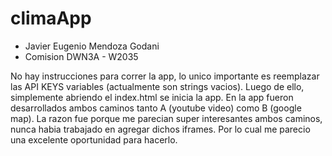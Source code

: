 # climaApp

- Javier Eugenio Mendoza Godani
- Comision DWN3A - W2035

No hay instrucciones para correr la app, lo unico importante es reemplazar las API KEYS variables (actualmente son strings vacios). 
Luego de ello, simplemente abriendo el index.html se inicia la app.
En la app fueron desarrollados ambos caminos tanto A (youtube video) como B (google map).
La razon fue porque me parecian super interesantes ambos caminos, nunca habia trabajado en agregar dichos iframes.
Por lo cual me parecio una excelente oportunidad para hacerlo.
